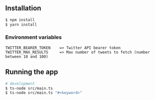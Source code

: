## Installation

```bash
$ npm install
$ yarn install
```
### Environment variables
```
TWITTER_BEARER_TOKEN    => Twitter API bearer token   
TWITTER_MAX_RESULTS     => Max number of tweets to fetch (number between 10 and 100)
```
## Running the app

```bash
# development
$ ts-node src/main.ts
$ ts-node src/main.ts "#<keyword>"
```